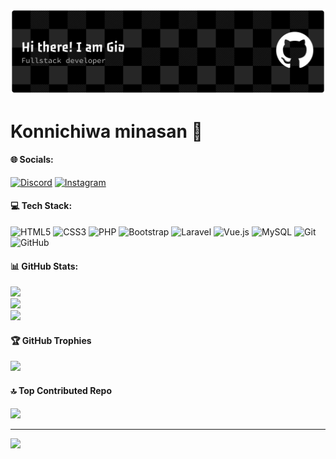 ![Gio Vernado](img/github.png)

<!-- ##### Skills
[![My Skills](https://skillicons.dev/icons?i=html,css,javascript,vuejs,php,laravel,mysql&theme=dark)](https://skillicons.dev)

=======


 ##### Skills
[![My Skills](https://skillicons.dev/icons?i=html,css,javascript,vuejs,php,laravel,mysql&theme=dark)](https://skillicons.dev)

>>>>>>> f17866b9f4483b489e3a552bf5ccbabb36b3e419
##### Connect with me
![https://instagram.com/_vrnangio](https://img.shields.io/badge/Instagram-E4405F?style=for-the-badge&logo=instagram&logoColor=white) ![https://discord.com/soudayou__](https://img.shields.io/badge/Discord-5865F2?style=for-the-badge&logo=discord&logoColor=white) -->

# Konnichiwa minasan 👋

#### 🌐 Socials:
[![Discord](https://img.shields.io/badge/Discord-%237289DA.svg?logo=discord&logoColor=white)](https://discord.gg/soudayou__) [![Instagram](https://img.shields.io/badge/Instagram-%23E4405F.svg?logo=Instagram&logoColor=white)](https://instagram.com/_vrnangio)

#### 💻 Tech Stack:
![HTML5](https://img.shields.io/badge/html5-%23E34F26.svg?style=for-the-badge&logo=html5&logoColor=white) ![CSS3](https://img.shields.io/badge/css3-%231572B6.svg?style=for-the-badge&logo=css3&logoColor=white) ![PHP](https://img.shields.io/badge/php-%23777BB4.svg?style=for-the-badge&logo=php&logoColor=white) ![Bootstrap](https://img.shields.io/badge/bootstrap-%238511FA.svg?style=for-the-badge&logo=bootstrap&logoColor=white) ![Laravel](https://img.shields.io/badge/laravel-%23FF2D20.svg?style=for-the-badge&logo=laravel&logoColor=white) ![Vue.js](https://img.shields.io/badge/vue.js-%2335495e.svg?style=for-the-badge&logo=vuedotjs&logoColor=%234FC08D) ![MySQL](https://img.shields.io/badge/mysql-4479A1.svg?style=for-the-badge&logo=mysql&logoColor=white) ![Git](https://img.shields.io/badge/git-%23F05033.svg?style=for-the-badge&logo=git&logoColor=white) ![GitHub](https://img.shields.io/badge/github-%23121011.svg?style=for-the-badge&logo=github&logoColor=white)
#### 📊 GitHub Stats:
![](https://github-readme-stats.vercel.app/api?username=giovernando&theme=gruvbox&hide_border=false&include_all_commits=false&count_private=false)<br/>
![](https://nirzak-streak-stats.vercel.app/?user=giovernando&theme=gruvbox&hide_border=false)<br/>
![](https://github-readme-stats.vercel.app/api/top-langs/?username=giovernando&theme=gruvbox&hide_border=false&include_all_commits=false&count_private=false&layout=compact)

#### 🏆 GitHub Trophies
![](https://github-profile-trophy.vercel.app/?username=giovernando&theme=radical&no-frame=false&no-bg=true&margin-w=4)

#### 🔝 Top Contributed Repo
![](https://github-contributor-stats.vercel.app/api?username=giovernando&limit=5&theme=dark&combine_all_yearly_contributions=true)


<!-- ### Play Games with me
<img src="https://raw.githubusercontent.com/maurodesouza/maurodesouza/output/snake.svg" alt="Snake animation" /> -->

---
[![](https://visitcount.itsvg.in/api?id=giovernando&icon=0&color=0)](https://visitcount.itsvg.in)

<!-- Proudly created with GPRM ( https://gprm.itsvg.in ) -->

